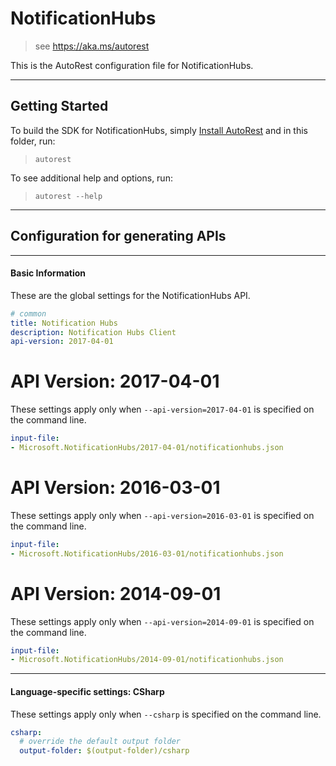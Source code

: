 # NotificationHubs
    
> see https://aka.ms/autorest

This is the AutoRest configuration file for NotificationHubs.



---
## Getting Started 
To build the SDK for NotificationHubs, simply [Install AutoRest](https://aka.ms/autorest/install) and in this folder, run:

> `autorest`

To see additional help and options, run:

> `autorest --help`
---

## Configuration for generating APIs


---
#### Basic Information 
These are the global settings for the NotificationHubs API.

``` yaml
# common 
title: Notification Hubs
description: Notification Hubs Client
api-version: 2017-04-01

```


# API Version: 2017-04-01

These settings apply only when `--api-version=2017-04-01` is specified on the command line.

``` yaml $(api-version) == '2017-04-01'
input-file:
- Microsoft.NotificationHubs/2017-04-01/notificationhubs.json

```
 
# API Version: 2016-03-01

These settings apply only when `--api-version=2016-03-01` is specified on the command line.

``` yaml $(api-version) == '2016-03-01'
input-file:
- Microsoft.NotificationHubs/2016-03-01/notificationhubs.json

```
 
# API Version: 2014-09-01

These settings apply only when `--api-version=2014-09-01` is specified on the command line.

``` yaml $(api-version) == '2014-09-01'
input-file:
- Microsoft.NotificationHubs/2014-09-01/notificationhubs.json

```


---
#### Language-specific settings: CSharp

These settings apply only when `--csharp` is specified on the command line.

``` yaml $(csharp)
csharp:
  # override the default output folder
  output-folder: $(output-folder)/csharp
```

